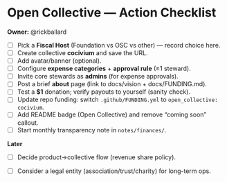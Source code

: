 # Open Collective — Action Checklist

**Owner:** @rickballard

- [ ] Pick a **Fiscal Host** (Foundation vs OSC vs other) — record choice here.
- [ ] Create collective **cocivium** and save the URL.
- [ ] Add avatar/banner (optional).
- [ ] Configure **expense categories** + **approval rule** (≥1 steward).
- [ ] Invite core stewards as **admins** (for expense approvals).
- [ ] Post a brief **about** page (link to docs/vision + docs/FUNDING.md).
- [ ] Test a **$1** donation; verify payouts to yourself (sanity check).
- [ ] Update repo funding: switch `.github/FUNDING.yml` to `open_collective: cocivium`.
- [ ] Add README badge (Open Collective) and remove “coming soon” callout.
- [ ] Start monthly transparency note in `notes/finances/`.

**Later**
- [ ] Decide product→collective flow (revenue share policy).
- [ ] Consider a legal entity (association/trust/charity) for long-term ops.

